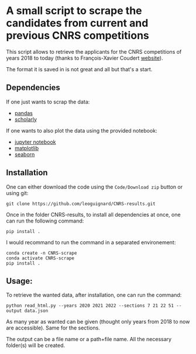 # A small script to scrape the candidates from current and previous CNRS competitions

This script allows to retrieve the applicants for the CNRS competitions of years 2018 to today (thanks to François-Xavier Coudert [website](https://www.coudert.name/)).

The format it is saved in is not great and all but that's a start.

## Dependencies

If one just wants to scrap the data:
- [pandas](https://pandas.pydata.org/)
- [scholarly](https://scholarly.readthedocs.io/en/stable/quickstart.html)

If one wants to also plot the data using the provided notebook:
- [jupyter notebook](https://jupyter.org/)
- [matplotlib](https://matplotlib.org/)
- [seaborn](seaborn.pydata.org/)

## Installation

One can either download the code using the `Code/Download zip` button or using git:
```
git clone https://github.com/leoguignard/CNRS-results.git
```

Once in the folder CNRS-results, to install all dependencies at once, one can run the following command:
```
pip install .
```

I would recommand to run the command in a separated environement:
```
conda create -n CNRS-scrape
conda activate CNRS-scrape
pip install .
```

## Usage:

To retrieve the wanted data, after installation, one can run the command:
```
python read_html.py --years 2020 2021 2022 --sections 7 21 22 51 --output data.json
```

As many year as wanted can be given (thought only years from 2018 to now are accessible).
Same for the sections.

The output can be a file name or a path+file name. All the necessary folder(s) will be created.
